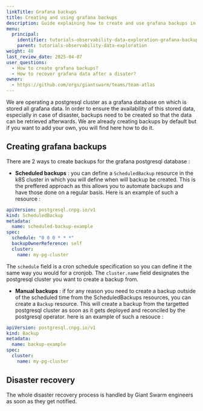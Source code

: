 ```yaml
---
linkTitle: Grafana backups
title: Creating and using grafana backups
description: Guide explaining how to create and use grafana backups in the Observability Platform for disaster recovery.
menu:
  principal:
    identifier: tutorials-observability-data-exploration-grafana-backups
    parent: tutorials-observability-data-exploration
weight: 40
last_review_date: 2025-04-07
user_questions:
  - How to create grafana backups?
  - How to recover grafana data after a disater?
owner:
  - https://github.com/orgs/giantswarm/teams/team-atlas
---
```


We are operating a postgresql cluster as a grafana database on which is stored all grafana data. In order to ensure the availability of this stored data, especially in case of disaster, backups need to be created so that the data can be retrieved afterwards. We are already creating backups by default but if you want to add your own, you will find here how to do it.

## Creating grafana backups

There are 2 ways to create backups for the grafana postgresql database :

- __Scheduled backups__ : you can define a `ScheduledBackup` resource in the k8S cluster in which you will define when will backup be created. This is the preffered approach as this allows you to automate backups and have those done on a regular basis. Here is an example of such a resource :

```yaml
apiVersion: postgresql.cnpg.io/v1
kind: ScheduledBackup
metadata:
  name: scheduled-backup-example
spec:
  schedule: "0 0 0 * * *"
  backupOwnerReference: self
  cluster:
    name: my-pg-cluster
```

The `schedule` field is a cron schedule specification so you can define it the same way you would for a cronjob.
The `cluster.name` field designates the postgresql cluster you want to create a backup from.

- __Manual backups__ : if for any reason you need to create a backup outside of the scheduled time from the ScheduledBackups resources, you can create a `Backup` resource. This will create a backup from the targetted postgresql cluster as soon as it gets deployed and reconciled by the postgresql operator. here is an example of such a resouce :

```yaml
apiVersion: postgresql.cnpg.io/v1
kind: Backup
metadata:
  name: backup-example
spec:
  cluster:
    name: my-pg-cluster
```

## Disaster recovery

The whole disaster recovery process is handled by Giant Swarm engineers as soon as they get notified.
